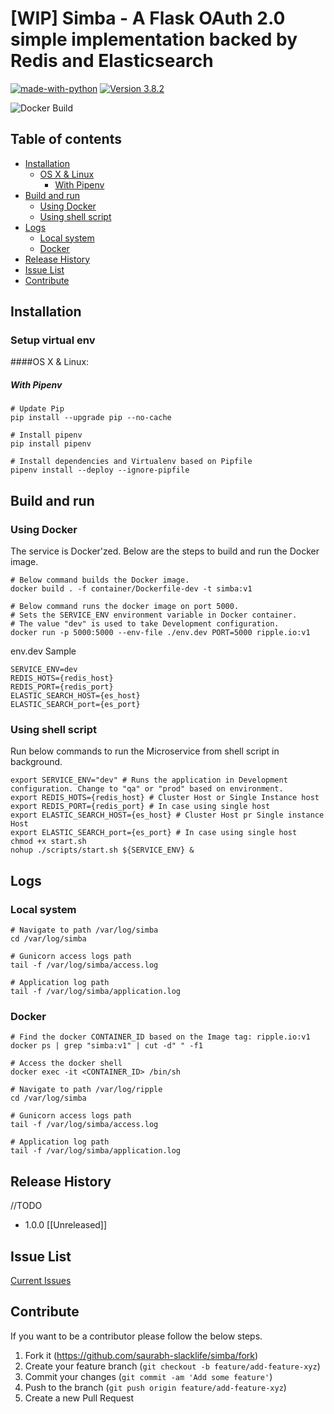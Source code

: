 # [WIP] Simba - A Flask OAuth 2.0 simple implementation backed by Redis and Elasticsearch

[![made-with-python](https://img.shields.io/badge/Made%20with-Python-1f425f.svg?style=plastic&color=brightgreen)](https://www.python.org/) [![Version 3.8.2](https://img.shields.io/badge/python-3.8.2-blue.svg?style=plastic&color=brightgreen)](https://www.python.org/downloads/release/python-382//)

![Docker Build](https://github.com/saurabh-slacklife/simba/workflows/Docker%20Build/badge.svg)

## Table of contents
* [Installation](#Installation)
    * [OS X & Linux](#os-x-&-linux)
        *  [With Pipenv](#with-pipenv)
* [Build and run](#Build-and-run)
    * [Using Docker](#Using-Docker)
    * [Using shell script](#Using-shell-script)
* [Logs](#logs)
    * [Local system](#local-system)
    * [Docker](#docker)
* [Release History](#Release-History)
* [Issue List](#issue-list)
* [Contribute](#Contribute)

## Installation

### Setup virtual env

####OS X & Linux:

##### With Pipenv

```shell script
# Update Pip
pip install --upgrade pip --no-cache

# Install pipenv
pip install pipenv

# Install dependencies and Virtualenv based on Pipfile
pipenv install --deploy --ignore-pipfile
```

## Build and run

### Using Docker

The service is Docker'zed. Below are the steps to build and run the Docker image.

```shell script
# Below command builds the Docker image.
docker build . -f container/Dockerfile-dev -t simba:v1

# Below command runs the docker image on port 5000.
# Sets the SERVICE_ENV environment variable in Docker container.
# The value "dev" is used to take Development configuration.
docker run -p 5000:5000 --env-file ./env.dev PORT=5000 ripple.io:v1

```

env.dev Sample
```.env
SERVICE_ENV=dev
REDIS_HOTS={redis_host}
REDIS_PORT={redis_port}
ELASTIC_SEARCH_HOST={es_host}
ELASTIC_SEARCH_port={es_port}
```

### Using shell script

Run below commands to run the Microservice from shell script in background.

```shell script
export SERVICE_ENV="dev" # Runs the application in Development configuration. Change to "qa" or "prod" based on environment.
export REDIS_HOTS={redis_host} # Cluster Host or Single Instance host
export REDIS_PORT={redis_port} # In case using single host
export ELASTIC_SEARCH_HOST={es_host} # Cluster Host pr Single instance Host
export ELASTIC_SEARCH_port={es_port} # In case using single host
chmod +x start.sh
nohup ./scripts/start.sh ${SERVICE_ENV} &
```

## Logs

### Local system
```shell script
# Navigate to path /var/log/simba
cd /var/log/simba

# Gunicorn access logs path
tail -f /var/log/simba/access.log

# Application log path
tail -f /var/log/simba/application.log
```

### Docker
```shell script
# Find the docker CONTAINER_ID based on the Image tag: ripple.io:v1
docker ps | grep "simba:v1" | cut -d" " -f1

# Access the docker shell
docker exec -it <CONTAINER_ID> /bin/sh

# Navigate to path /var/log/ripple
cd /var/log/simba

# Gunicorn access logs path
tail -f /var/log/simba/access.log

# Application log path
tail -f /var/log/simba/application.log
```

## Release History
//TODO
* 1.0.0
[[Unreleased]]

## Issue List
[Current Issues](https://github.com/saurabh-slacklife/simba/issues)

## Contribute

If you want to be a contributor please follow the below steps.

1. Fork it (<https://github.com/saurabh-slacklife/simba/fork>)
2. Create your feature branch (`git checkout -b feature/add-feature-xyz`)
3. Commit your changes (`git commit -am 'Add some feature'`)
4. Push to the branch (`git push origin feature/add-feature-xyz`)
5. Create a new Pull Request